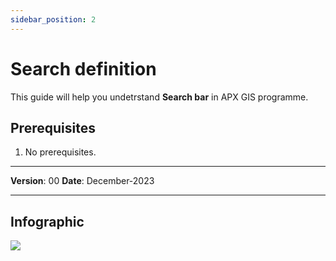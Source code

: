 ```yaml
---
sidebar_position: 2
---
```

# Search definition

This guide will help you undetrstand **Search bar** in APX GIS programme.

## **Prerequisites**
1.	No prerequisites.

------------

**Version**: 00
**Date**: December-2023

------------
## **Infographic**


![](/img/GEN-SRCH-DEF/search-definition.svg
)
